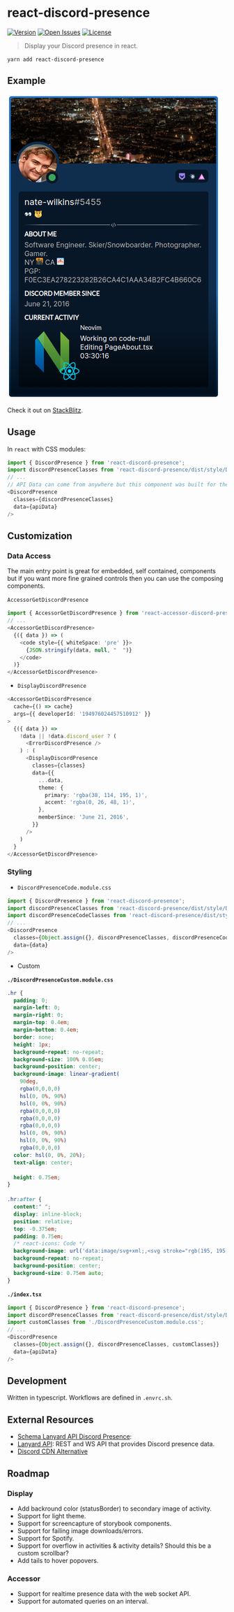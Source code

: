 # react-discord-presence

[![Version](http://img.shields.io/npm/v/react-discord-presence.svg?style=flat-square)](https://www.npmjs.org/package/react-discord-presence)
[![Open Issues](https://img.shields.io/github/issues-raw/Nate-Wilkins/react-discord-presence?style=flat-square)](https://github.com/Nate-Wilkins/react-discord-presence/issues)
[![License](https://img.shields.io/github/license/Nate-Wilkins/react-discord-presence?color=%2308F&style=flat-square)](https://github.com/Nate-Wilkins/react-discord-presence/blob/main/LICENSE)

> Display your Discord presence in react.

```
yarn add react-discord-presence
```

## Example

[![Screenshot React Discord Presence](./screenshot.png)](https://stackblitz.com/edit/react-ts-nfdx3w?file=App.tsx)

Check it out on [StackBlitz](https://stackblitz.com/edit/react-ts-nfdx3w?file=App.tsx).

## Usage

In `react` with CSS modules:

```typescript
import { DiscordPresence } from 'react-discord-presence';
import discordPresenceClasses from 'react-discord-presence/dist/style/DiscordPresenceDefault.module.css';
// ...
// API Data can come from anywhere but this component was built for the Lanyard API response.
<DiscordPresence
  classes={discordPresenceClasses}
  data={apiData}
/>
```

## Customization

### Data Access

The main entry point is great for embedded, self contained, components but if you want more fine
grained controls then you can use the composing components.

 `AccessorGetDiscordPresence`

```typescript
import { AccessorGetDiscordPresence } from 'react-accessor-discord-presence';
// ...
<AccessorGetDiscordPresence>
  {({ data }) => (
    <code style={{ whiteSpace: 'pre' }}>
      {JSON.stringify(data, null, "  ")}
    </code>
  )}
</AccessorGetDiscordPresence>
```

- `DisplayDiscordPresence`

```typescript
<AccessorGetDiscordPresence
  cache={() => cache}
  args={{ developerId: '194976024457510912' }}
>
  {({ data }) =>
    !data || !data.discord_user ? (
      <ErrorDiscordPresence />
    ) : (
      <DisplayDiscordPresence
        classes={classes}
        data={{
          ...data,
          theme: {
            primary: 'rgba(38, 114, 195, 1)',
            accent: 'rgba(0, 26, 48, 1)',
          },
          memberSince: 'June 21, 2016',
        }}
      />
    )
  }
</AccessorGetDiscordPresence>
```

### Styling

- `DiscordPresenceCode.module.css`

```typescript
import { DiscordPresence } from 'react-discord-presence';
import discordPresenceClasses from 'react-discord-presence/dist/style/DiscordPresenceDefault.module.css';
import discordPresenceCodeClasses from 'react-discord-presence/dist/style/DiscordPresenceCode.module.css';
// ...
<DiscordPresence
  classes={Object.assign({}, discordPresenceClasses, discordPresenceCodeClasses}}
  data={data}
/>
```

- Custom

__`./DiscordPresenceCustom.module.css`__

```css
.hr {
  padding: 0;
  margin-left: 0;
  margin-right: 0;
  margin-top: 0.4em;
  margin-bottom: 0.4em;
  border: none;
  height: 1px;
  background-repeat: no-repeat;
  background-size: 100% 0.05em;
  background-position: center;
  background-image: linear-gradient(
    90deg,
    rgba(0,0,0,0)                                                            0%,
    hsl(0, 0%, 90%)                                                         10%,
    hsl(0, 0%, 90%)                                                         48%,
    rgba(0,0,0,0)                                                           48%,
    rgba(0,0,0,0)                                                           50%,
    rgba(0,0,0,0)                                                           52%,
    hsl(0, 0%, 90%)                                                         52%,
    hsl(0, 0%, 90%)                                                         90%,
    rgba(0,0,0,0)                                                           100%);
  color: hsl(0, 0%, 20%);
  text-align: center;

  height: 0.75em;
}

.hr:after {
  content:" ";
  display: inline-block;
  position: relative;
  top: -0.375em;
  padding: 0.75em;
  /* react-icons: Code */
  background-image: url('data:image/svg+xml;,<svg stroke="rgb(195, 195, 195)" fill="rgb(195, 195, 195)" stroke-width="0" viewBox="0 0 16 16" height="1em" width="1em" xmlns="http://www.w3.org/2000/svg"><path d="M10.478 1.647a.5.5 0 1 0-.956-.294l-4 13a.5.5 0 0 0 .956.294l4-13zM4.854 4.146a.5.5 0 0 1 0 .708L1.707 8l3.147 3.146a.5.5 0 0 1-.708.708l-3.5-3.5a.5.5 0 0 1 0-.708l3.5-3.5a.5.5 0 0 1 .708 0zm6.292 0a.5.5 0 0 0 0 .708L14.293 8l-3.147 3.146a.5.5 0 0 0 .708.708l3.5-3.5a.5.5 0 0 0 0-.708l-3.5-3.5a.5.5 0 0 0-.708 0z"></path></svg>');
  background-repeat: no-repeat;
  background-position: center;
  background-size: 0.75em auto;
}
```

__`./index.tsx`__

```typescript
import { DiscordPresence } from 'react-discord-presence';
import discordPresenceClasses from 'react-discord-presence/dist/style/DiscordPresenceDefault.module.css';
import customClasses from './DiscordPresenceCustom.module.css';
// ...
<DiscordPresence
  classes={Object.assign({}, discordPresenceClasses, customClasses}}
  data={apiData}
/>
```
## Development

Written in typescript. Workflows are defined in `.envrc.sh`.

## External Resources

- [Schema Lanyard API Discord Presence](https://github.com/Nate-Wilkins/schema-lanyard-discord-presence):
- [Lanyard API](https://github.com/Phineas/lanyard): REST and WS API that provides Discord presence data.
- [Discord CDN Alternative](https://gist.github.com/dustinrouillard/04be36180ed80db144a4857408478854)

## Roadmap

### Display

- Add backround color (statusBorder) to secondary image of activity.
- Support for light theme.
- Support for screencapture of storybook components.
- Support for failing image downloads/errors.
- Support for Spotify.
- Support for overflow in activities & activity details? Should this be a custom scrollbar?
- Add tails to hover popovers.

### Accessor

- Support for realtime presence data with the web socket API.
- Support for automated queries on an interval.
